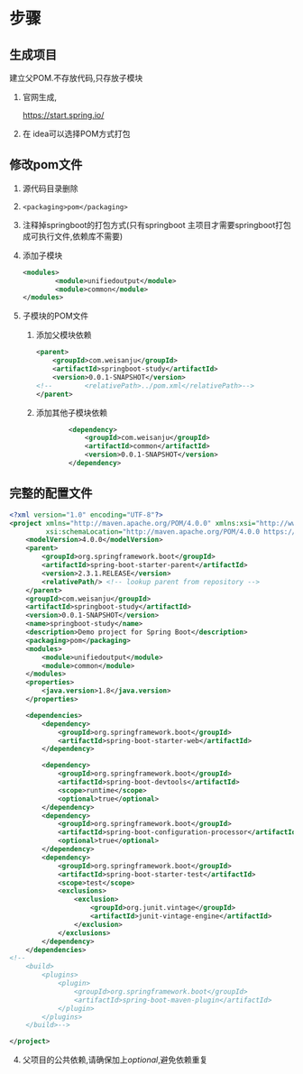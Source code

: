 # 步骤

## 生成项目

建立父POM.不存放代码,只存放子模块

1. 官网生成,

   https://start.spring.io/

2. 在 idea可以选择POM方式打包



## 修改pom文件

1.  源代码目录删除

2. ```
   <packaging>pom</packaging>
   ```

3. 注释掉springboot的打包方式(只有springboot 主项目才需要springboot打包成可执行文件,依赖库不需要)

4. 添加子模块 

   ```xml
   <modules>
           <module>unifiedoutput</module>
           <module>common</module>
   </modules>
   ```

5. 子模块的POM文件

   1. 添加父模块依赖

      ```xml
      <parent>
          <groupId>com.weisanju</groupId>
          <artifactId>springboot-study</artifactId>
          <version>0.0.1-SNAPSHOT</version>
      <!--        <relativePath>../pom.xml</relativePath>-->
      </parent>
      ```

   2. 添加其他子模块依赖

      ```xml
              <dependency>
                  <groupId>com.weisanju</groupId>
                  <artifactId>common</artifactId>
                  <version>0.0.1-SNAPSHOT</version>
              </dependency>
      ```

      

   

## 完整的配置文件

```xml
<?xml version="1.0" encoding="UTF-8"?>
<project xmlns="http://maven.apache.org/POM/4.0.0" xmlns:xsi="http://www.w3.org/2001/XMLSchema-instance"
         xsi:schemaLocation="http://maven.apache.org/POM/4.0.0 https://maven.apache.org/xsd/maven-4.0.0.xsd">
    <modelVersion>4.0.0</modelVersion>
    <parent>
        <groupId>org.springframework.boot</groupId>
        <artifactId>spring-boot-starter-parent</artifactId>
        <version>2.3.1.RELEASE</version>
        <relativePath/> <!-- lookup parent from repository -->
    </parent>
    <groupId>com.weisanju</groupId>
    <artifactId>springboot-study</artifactId>
    <version>0.0.1-SNAPSHOT</version>
    <name>springboot-study</name>
    <description>Demo project for Spring Boot</description>
    <packaging>pom</packaging>
    <modules>
        <module>unifiedoutput</module>
        <module>common</module>
    </modules>
    <properties>
        <java.version>1.8</java.version>
    </properties>

    <dependencies>
        <dependency>
            <groupId>org.springframework.boot</groupId>
            <artifactId>spring-boot-starter-web</artifactId>
        </dependency>

        <dependency>
            <groupId>org.springframework.boot</groupId>
            <artifactId>spring-boot-devtools</artifactId>
            <scope>runtime</scope>
            <optional>true</optional>
        </dependency>
        <dependency>
            <groupId>org.springframework.boot</groupId>
            <artifactId>spring-boot-configuration-processor</artifactId>
            <optional>true</optional>
        </dependency>
        <dependency>
            <groupId>org.springframework.boot</groupId>
            <artifactId>spring-boot-starter-test</artifactId>
            <scope>test</scope>
            <exclusions>
                <exclusion>
                    <groupId>org.junit.vintage</groupId>
                    <artifactId>junit-vintage-engine</artifactId>
                </exclusion>
            </exclusions>
        </dependency>
    </dependencies>
<!--
    <build>
        <plugins>
            <plugin>
                <groupId>org.springframework.boot</groupId>
                <artifactId>spring-boot-maven-plugin</artifactId>
            </plugin>
        </plugins>
    </build>-->

</project>

```

4. 父项目的公共依赖,请确保加上*optional*,避免依赖重复
